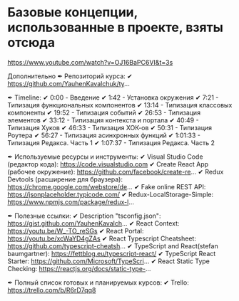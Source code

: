 # Базовые концепции, использованные в проекте, взяты отсюда

https://www.youtube.com/watch?v=OJ16BaPC6VI&t=3s

Дополнительно
✒ Репозиторий курса:
✔ https://github.com/YauhenKavalchuk/ty...

✒ Timeline:
✔ 0:00 - Введение
✔ 1:42 - Установка окружения
✔ 7:21 - Типизация функциональных компонентов
✔ 13:14 - Типизация классовых компоненты
✔ 19:52 - Типизация событий
✔ 26:53 - Типизация элементов
✔ 33:12 - Типизация контекста и портала
✔ 40:49 - Типизация Хуков
✔ 46:33 - Типизация ХОК-ов
✔ 50:31 - Типизация Роутера
✔ 56:27 - Типизация асинхронных функций
✔ 1:01:33 - Типизация Редакса. Часть 1
✔ 1:07:37 - Типизация Редакса. Часть 2

✒ Используемые ресурсы и инструменты:
✔ Visual Studio Code (редактор кода): https://code.visualstudio.com
✔ Create React App (рабочее окружение): https://github.com/facebook/create-re...
✔ Redux Devtools (расширение для браузера): https://chrome.google.com/webstore/de...
✔ Fake online REST API: https://jsonplaceholder.typicode.com/
✔ Redux-LocalStorage-Simple: https://www.npmjs.com/package/redux-l...

✒ Полезные ссылки:
✔ Description "tsconfig.json": https://gist.github.com/YauhenKavalch...
✔ React Context: https://youtu.be/W_-TO_reSGs
✔ React Portal: https://youtu.be/xcWaYD4gZAs
✔ React Typescript Cheatsheet: https://github.com/typescript-cheatsh...
✔ TypeScript and React(stefan baumgartner): https://fettblog.eu/typescript-react/
✔ TypeScript React Starter: https://github.com/Microsoft/TypeScri...
✔ React Static Type Checking: https://reactjs.org/docs/static-type-...

✒ Полный список готовых и планируемых курсов:
✔ Trello: https://trello.com/b/R6rD7qq8
